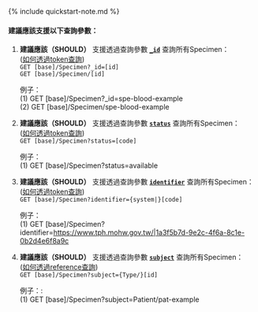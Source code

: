 {% include quickstart-note.md %}

#### 建議應該支援以下查詢參數：

1. **建議應該（SHOULD）** 支援透過查詢參數 **[`_id`](SearchParameter-Specimen-id.html)** 查詢所有Specimen：  
    ([如何透過token查詢](http://hl7.org/fhir/R4/search.html#token))  
    `GET [base]/Specimen?_id=[id]`  
    `GET [base]/Specimen/[id]`

    例子：  
      (1) GET [base]/Specimen?_id=spe-blood-example  
      (2) GET [base]/Specimen/spe-blood-example

2. **建議應該（SHOULD）** 支援透過查詢參數 **[`status`](SearchParameter-Specimen-status.html)** 查詢所有Specimen：  
    ([如何透過token查詢](http://hl7.org/fhir/R4/search.html#token))  
    `GET [base]/Specimen?status=[code]`

    例子：  
      (1) GET [base]/Specimen?status=available

3. **建議應該（SHOULD）** 支援透過查詢參數 **[`identifier`](SearchParameter-Specimen-identifier.html)** 查詢所有Specimen：                
    ([如何透過token查詢](http://hl7.org/fhir/R4/search.html#token))   
    `GET [base]/Specimen?identifier={system|}[code]`

    例子：  
      (1) GET [base]/Specimen?identifier=https://www.tph.mohw.gov.tw/|1a3f5b7d-9e2c-4f6a-8c1e-0b2d4e6f8a9c

4. **建議應該（SHOULD）** 支援透過查詢參數 **[`subject`](SearchParameter-Specimen-subject.html)** 查詢所有Specimen：  
    ([如何透過reference查詢](http://hl7.org/fhir/R4/search.html#reference))  
    `GET [base]/Specimen?subject={Type/}[id]`

    例子：:  
      (1) GET [base]/Specimen?subject=Patient/pat-example